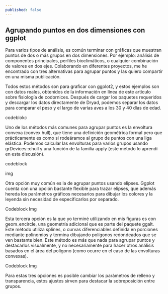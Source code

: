 ```yaml
---
published: false
---
```

## Agrupando puntos en dos dimensiones con ggplot

Para varios tipos de análisis, es común terminar con gráficas que muestran puntos de dos o más grupos en dos dimensiones. Por ejemplo: análisis de componentes principales, perfiles bioclimáticos, o cualquier combinación de valores en dos ejes. Colaborando en diferentes proyectos, me he encontrado con tres alternativas para agrupar puntos y las quiero compartir en una misma publicación.

Todos estos métodos son para graficar con ggplot2, y estos ejemplos son con datos reales, obtenidos de la información en línea de este artículo sobre fisiología de codornices. Después de cargar los paquetes requeridos y descargar los datos directamente de Dryad, podemos separar los datos para comparar el peso y el largo de varias aves a los 30 y 40 días de edad. 

codeblokc

Uno de los métodos más comunes para agrupar puntos es la envoltura convexa (convex hull), que tiene una definición geométrica formal pero que prácticamente es como si rodeáramos al grupo de puntos con una liga elástica.  Podemos calcular las envolturas para varios grupos usando grDevices::chull y una función de la familia apply (este método lo aprendí en esta discusión).

codeblock

img

Otra opción muy común es la de agrupar puntos usando elipses. Ggplot cuenta con una opción bastante flexible para trazar elipses, que además hereda los parámetros gráficos necesarios para dibujar los colores y la leyenda sin necesidad de especificarlos por separado.

Codeblock
Img

Esta tercera opción es la que yo terminé utilizando en mis figuras es con geom_encircle, una geometría adicional que es parte del paquete ggalt. Este método utiliza splines, o curvas diferenciables definida en porciones mediante polinomios y termina dibujando polígonos redondeados que se ven bastante bien. Este método es más que nada para agrupar puntos y destacarlos visualmente, y no necesariamente para hacer otros análisis basados en el área del polígono (como ocurre en el caso de las envolturas convexas). 

Codeblock
Img

Para estas tres opciones es posible cambiar los parámetros de relleno y transparencia, estos ajustes sirven para destacar la sobreposición entre grupos. 
